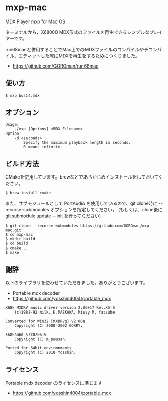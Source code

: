 # mxp-mac

MDX Player mxp for Mac OS

ターミナルから、X68000 MDX形式のファイルを再生できるシンプルなプレイヤーです。

run68macと併用することでMac上でのMDXファイルのコンパイルやデコンパイル、エディットした際にMDXを再生をするためにつくりました。

- https://github.com/GOROman/run68mac

## 使い方

```
$ mxp bos14.mdx
```

## オプション

```
Usage:
	./mxp [Options] <MDX Filename>
Option:
	-d <seconds>
		Specify the maximum playback length in seconds.
		0 means infinite.
```


## ビルド方法

CMakeを使用しています。brewなどであらかじめインストールをしておいてください。
```
$ brew install cmake
```

また、サブモジュールとして PortAudio を使用しているので、git clone時に --recurse-submodules オプションを指定してください。
(もしくは、clone後に git submodule update --init を行ってください)

```
$ git clone --recurse-submodules https://github.com/GOROman/mxp-mac.git
$ cd mxp-mac
$ mkdir build
$ cd build
$ cmake ..
$ make
```

## 謝辞

以下のライブラリを使わせていただきました。ありがとうございます。

- Portable mdx decoder
- https://github.com/yosshin4004/portable_mdx

```
X68k MXDRV music driver version 2.06+17 Rel.X5-S
	(c)1988-92 milk.,K.MAEKAWA, Missy.M, Yatsube

Converted for Win32 [MXDRVg] V2.00a
	Copyright (C) 2000-2002 GORRY.

X68Sound_src020615
	Copyright (C) m_puusan.

Ported for 64bit environments
	Copyright (C) 2018 Yosshin.
```

## ライセンス

Portable mdx decoder のライセンスに準じます
- https://github.com/yosshin4004/portable_mdx


